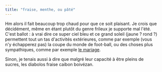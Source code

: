 ```yaml
---
title: "fraise, menthe, ou pâté"
---
```


Hm alors il fait beaucoup trop chaud pour que ce soit plaisant. Je crois que
décidément, même en étant plutôt du genre frileux je supporte mal l'été. C'est
ballot : à vrai dire ce super ciel bleu et ce grand soleil (jaune ? rond ?)
permettent tout un tas d'activités extérieures, comme par exemple (vous n'y
échapperez pas) la coupe du monde de foot-ball, ou des choses plus
sympathiques, comme par exemple [le
mariage](http://dailydjam.free.fr/blog/index.php?id=254).

Sinon, je tenais aussi à dire que malgré leur capacité à être pleins de
sucres, les diabolos fraise caibon boivézan.

